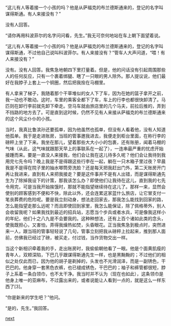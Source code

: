 
“这儿有人等着接一个小孩的吗？他是从萨福克的布兰德斯通来的，登记的名字叫谋得斯通。有人来接没有？”

没有人回答。

“请你再用科波菲尔的名字问问看，先生。”我无可奈何地站在车上朝下面望着说。

“这儿有人等着接一个小孩的吗？他是从萨福克的布兰德斯通来的，登记的名字叫谋得斯通，不过他自己说叫科波菲尔。有人来接没有？”管车人大声问道，“喂！有人来接没有？”

没有。没有人回答。我焦急地朝四下里打量着。但是，他的问话没有引起周围那些人的任何反应，只有一个裹着绑腿、瞎了一只眼的男人除外。那人提议说，他们最好在我脖子上套上一个铜圈，然后把我拴在马棚里。

有人拿来了梯子，我随着那个干草堆似的女人下了车，因为在她的篮子拿开之前，我一动也不敢动。这时，车里的乘客全都下了车，车上的行李也都很快卸清了。马匹则在卸行李前就先卸下牵走。空马车就由旅店里的几个马夫，前拉后推的，弄到不挡路的地方去了。可是直到这时候，仍然不见有人来接从萨福克的布兰德斯通来的这个风尘仆仆的小孩。

当时，我真比鲁滨孙还要孤单，因为他虽然也孤单，但没有人看着他，没有人知道他孤单。我于是走进账房，当班的管事邀我进去，我便走到柜台里面，在称行李的磅秤上坐了下来。我坐在那儿，望着那些大大小小的包裹，还有账册，闻着马棚的气味（从此，这气味就跟那天早上的事联系在一起了），一连串最严重的忧虑开始接踵而来。要是一直没人来接我，他们会让我在这儿待多久呢？他们会让我待到我用完七先令吗？晚上我是不是得跟这些行李在一起，躺在一只木箱子里过夜？早晨我是不是得在院子里的抽水唧筒旁洗脸？还是每天把我赶出门外，第二天账房开门再让我进来，直到有人来把我接走？要是这件事并不是有人出错，而是谋得斯通先生为了除掉我设下的计策，那我该怎么办？即使他们让我待在这儿，直到我的七先令用完，可是当我开始挨饿时，那就不能指望继续待在这儿了。那样一来，显然会使别的顾客感到不便和不快，除此以外，还会连累这家蓝什么旅店，让它冒支付一笔丧葬费的危险呢。要是我立刻动身，想法走回家去，那我怎么能找到回家的路，怎么能指望走那么远呢？而且即使回到家里，我怎么能保证，除了佩格蒂外，别人会收留我呢？如果我找到最近的招兵站，志愿当个步兵或者水兵，可是像我这样小的年纪，他们十之八九是不会要我的。这种种想法，还有上百个诸如此类的念头，使我既担心，又害怕，弄得我燥热如焚，头昏眼花。正当我焦急到极点时，突然进来一人，跟当班的管事轻轻说了几句，管事立刻把我从磅秤上拉起来，推到那人面前，仿佛我已经过了磅，被买走，付过钱，当作货物交出一样。

当这个新相识牵着我的手，走出账房时，我偷偷朝他看了一眼。他是个面黄肌瘦的青年人，双颊深陷，下巴几乎跟谋得斯通先生一样，也是黑黝黝的；不过他们的相似之处仅此而已，因为他的胡子是剃掉的，头发也不光滑润泽，而是一副锈色，干巴巴的。他身穿一套黑色衣裤，也已褪成锈色，干巴巴的；袖子和裤管都很短，脖子上系着一条白领巾，也不太干净。我当时并不认为（现在也如此），这条领巾是他身上唯一的亚麻布，不过露出来的，或者说能让人看到一点的，就是这么一样东西了[3]。

“你是新来的学生吧？”他问。

“是的，先生。”我回答。

[next](page79.md)